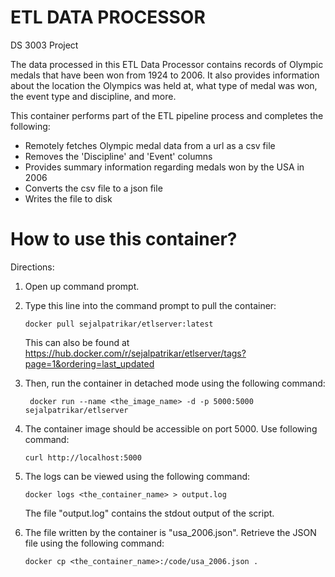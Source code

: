 # ETL DATA PROCESSOR
DS 3003 Project

The data processed in this ETL Data Processor contains records of Olympic medals that have been won from 1924 to 2006. It also provides information about the location the Olympics was held at, what type of medal was won, the event type and discipline, and more. 

This container performs part of the ETL pipeline process and completes the following: 
- Remotely fetches Olympic medal data from a url as a csv file
- Removes the 'Discipline' and 'Event' columns
- Provides summary information regarding medals won by the USA in 2006
- Converts the csv file to a json file
- Writes the file to disk

# How to use this container?

Directions: 

1. Open up command prompt. 
2. Type this line into the command prompt to pull the container:
	```
	docker pull sejalpatrikar/etlserver:latest
	```
   This can also be found at https://hub.docker.com/r/sejalpatrikar/etlserver/tags?page=1&ordering=last_updated

3. Then, run the container in detached mode using the following command:

        docker run --name <the_image_name> -d -p 5000:5000 sejalpatrikar/etlserver

4. The container image should be accessible on port 5000. Use following command: 
	```
	curl http://localhost:5000
	```
5. The logs can be viewed using the following command: 
	```
	docker logs <the_container_name> > output.log
	```
   The file "output.log" contains the stdout output of the script.
                
6. The file written by the container is "usa_2006.json". Retrieve the JSON file using the following command:
	```
	docker cp <the_container_name>:/code/usa_2006.json .
	```

   
   

